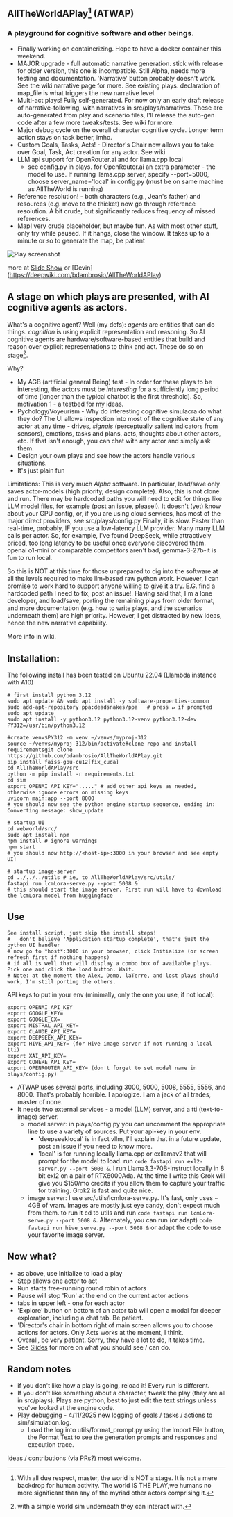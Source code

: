 ## AllTheWorldAPlay[^1] (ATWAP)
### A playground for cognitive software and other beings.

- Finally working on containerizing. Hope to have a docker container this weekend. 
- MAJOR upgrade - full automatic narrative generation. stick with release for older version, this one is incompatible. Still Alpha, needs more testing and documentation. 'Narrative' button probably doesn't work. See the wiki narrative page for more. See existing plays. declaration of map_file is what triggers the new narrative level.
- Multi-act plays! Fully self-generated. For now only an early draft release of narrative-following, with narratives in src/plays/narratives. These are auto-generated from play and scenario files, I'll release the auto-gen code after a few more tweaks/tests. See wiki for more.
- Major debug cycle on the overall character cognitive cycle. Longer term action stays on task better, imho. 
- Custom Goals, Tasks, Acts! - Director's Chair now allows you to take over Goal, Task, Act creation for any actor. See wiki
- LLM api support for OpenRouter.ai and for llama.cpp local
  - see config.py in plays. for OpenRouter.ai an extra parameter - the model to use. If running llama.cpp server, specify --port=5000, choose server_name='local' in config.py (must be on same machine as AllTheWorld is running)
- Reference resolution! - both characters (e.g., Jean's father) and resources (e.g. move to the thicket) now go through reference resolution. A bit crude, but significantly reduces frequency of missed references.
- Map! very crude placeholder, but maybe fun. As with most other stuff, only try while paused. If it hangs, close the window. It takes up to a minute or so to generate the map, be patient


![Play screenshot](docs/images/WebworldMain.png)

more at [Slide Show](http://www.tuuyi.com)
or [Devin] (https://deepwiki.com/bdambrosio/AllTheWorldAPlay)

## A stage on which plays are presented, with AI cognitive agents as actors.

What's a cognitive agent? Well (my defs): *agents* are entities that can do things. *cognition* is using explicit representation and reasoning. So AI cognitive agents are hardware/software-based entities that build and reason over explicit representations to think and act. These do so on stage[^2].

Why? 
- My AGB (artificial general Being) test - In order for these plays to be interesting, the actors must be *interesting* for a sufficiently long period of time (longer than the typical chatbot is the first threshold). So, motivation 1 - a testbed for my ideas.
- Pychology/Voyeurism - Why do interesting cognitive simulacra do what they do? The UI allows inspection into most of the cognitive state of any actor at any time - drives, *signals* (perceptually salient indicators from sensors), emotions, tasks and plans, acts, thoughts about other actors, etc. If that isn't enough, you can chat with any actor and simply ask them.
- Design your own plays and see how the actors handle various situations.
- It's just plain fun

Limitations:
This is very much *Alpha* software. In particular, load/save only saves actor-models (high priority, design complete). Also, this is not clone and run. There may be hardcoded paths you will need to edit for things like LLM model files, for example (post an issue, please!). It doesn't (yet) know about your GPU config, or, if you are using cloud services, has most of the major direct providers, see src/plays/config.py Finally, it is slow. Faster than real-time, probably, IF you use a low-latency LLM provider. Many many LLM calls per actor. So, for example, I've found DeepSeek, while attractively priced, too long latency to be useful once everyone discovered them. openai o1-mini or comparable competitors aren't bad, gemma-3-27b-it is fun to run local.

So this is NOT at this time for those unprepared to dig into the software at all the levels required to make llm-based raw python work. However, I can promise to work hard to support anyone willing to give it a try. E.G. find a hardcoded path I need to fix, post an issue!. Having said that, I'm a lone developer, and load/save, porting the remaining plays from older format, and more documentation (e.g. how to write plays, and the scenarios underneath them) are high priority. However, I get distracted by new ideas, hence the new narrative capability.

More info in wiki.

## Installation:
The following install has been tested on Ubuntu 22.04 (Llambda instance with A10)
```code
# first install python 3.12
sudo apt update && sudo apt install -y software-properties-common
sudo add-apt-repository ppa:deadsnakes/ppa   # press ↵ if prompted
sudo apt update
sudo apt install -y python3.12 python3.12-venv python3.12-dev
PY312=/usr/bin/python3.12

#create venv$PY312 -m venv ~/venvs/myproj-312
source ~/venvs/myproj-312/bin/activate#clone repo and install requirementsgit clone https://github.com/bdambrosio/AllTheWorldAPlay.git
pip install faiss-gpu-cu12[fix_cuda]
cd AllTheWorldAPlay/src
python -m pip install -r requirements.txt
cd sim
export OPENAI_API_KEY="....." # add other api keys as needed, otherwise ignore errors on missing keys
uvicorn main:app --port 8000
# you should now see the python engine startup sequence, ending in: Converting message: show_update

# startup UI
cd webworld/src/
sudo apt install npm
npm install # ignore warnings
npm start
# you should now http://<host-ip>:3000 in your browser and see empty UI!

# startup image-server
cd ../../../utils # ie, to AllTheWorldAPlay/src/utils/
fastapi run lcmLora-serve.py --port 5008 &
# this should start the image server. First run will have to download the lcmLora model from huggingface
```

## Use

```
See install script, just skip the install steps!
#   don't believe 'Application startup complete', that's just the python UI handler
# now go to *host*:3000 in your browser, click Initialize (or screen refresh first if nothing happens)
# if all is well that will display a combo box of available plays. Pick one and click the load button. Wait.
# Note: at the moment the Alex, Demo, laTerre, and lost plays should work, I'm still porting the others.
```
API keys to put in your env (minimally, only the one you use, if not local):
  ```code
export OPENAI_API_KEY
export GOOGLE_KEY=
export GOOGLE_CX=
export MISTRAL_API_KEY=
export CLAUDE_API_KEY=
export DEEPSEEK_API_KEY=
export HIVE_API_KEY= (for Hive image server if not running a local tti)
export XAI_API_KEY=
export COHERE_API_KEY=
export OPENROUTER_API_KEY= (don't forget to set model name in plays/config.py)
```
- ATWAP uses several ports, including 3000, 5000, 5008, 5555, 5556, and 8000. That's probably horrible. I apologize. I am a jack of all trades, master of none.
- It needs two external services - a model (LLM) server, and a tti (text-to-image) server.
  - model server: in plays/config.py you can uncomment the appropriate line to use a variety of sources. Put your api-key in your env.
      - 'deepseeklocal' is in fact vllm, I'll explain that in a future update, post an issue if you need to know more.
      - 'local' is for running locally llama.cpp or exllamav2 that will prompt for the model to load. run ```code fastapi run exl2-server.py --port 5000 &```. I run Llama3.3-70B-Instruct locally in 8 bit exl2 on a pair of RTX6000Ada. At the time I write this Grok will give you $150/mo credits if you allow them to capture your traffic for training. Grok2 is fast and quite nice.
  - image server: I use src/utils/lcmlora-serve.py. It's fast, only uses ~ 4GB of vram. Images are mostly just eye candy, don't expect much from them. to run it cd to utils and run ```code fastapi run lcmLora-serve.py --port 5008 &```. Alternately, you can run (or adapt) ```code fastapi run hive_serve.py --port 5008 &``` or adapt the code to use your favorite image server. 

## Now what?
- as above, use Initialize to load a play
- Step allows one actor to act
- Run starts free-running round robin of actors
- Pause will stop 'Run' at the end on the current actor actions
- tabs in upper left - one for each actor
- 'Explore' button on bottom of an actor tab will open a modal for deeper exploration, including a chat tab. Be patient.
- 'Director's chair in bottom right of main screen allows you to choose actions for actors. Only Acts works at the moment, I think.
- Overall, be very patient. Sorry, they have a lot to do, it takes time.
- See [Slides](https://tuuyi.com) for more on what you should see / can do.

## Random notes
- if you don't like how a play is going, reload it! Every run is different.
- If you don't like something about a character, tweak the play (they are all in src/plays). Plays are python, best to just edit the text strings unless you've looked at the engine code.
- Play debugging - 4/11/2025 new logging of goals / tasks / actions to sim/simulation.log.
  - Load the log into utils/format_prompt.py using the Import File button, the Format Text to see the generation prompts and responses and execution trace.

Ideas / contributions (via PRs?) most welcome.

[^1]: With all due respect, master, the world is NOT a stage. It is not a mere backdrop for human activity. The world IS THE PLAY,we humans no more significant than any of the myriad other actors comprising it.
[^2]: with a simple world sim underneath they can interact with.
